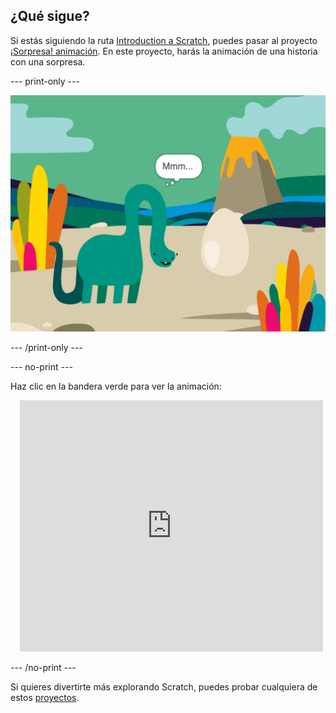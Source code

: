 ## ¿Qué sigue?

Si estás siguiendo la ruta [Introduction a Scratch](https://projects.raspberrypi.org/en/pathways/scratch-intro), puedes pasar al proyecto [¡Sorpresa! animación](https://projects.raspberrypi.org/en/projects/surprise-animation). En este proyecto, harás la animación de una historia con una sorpresa.

--- print-only ---

![Un proyecto ¡Sorpresa! animación.](images/surprise-story.png)

--- /print-only ---

--- no-print ---

Haz clic en la bandera verde para ver la animación:

<div class="scratch-preview" style="margin-left: 15px;">
  <iframe allowtransparency="true" width="485" height="402" src="https://scratch.mit.edu/projects/embed/495932563/?autostart=false" frameborder="0"></iframe>
</div>

--- /no-print ---

Si quieres divertirte más explorando Scratch, puedes probar cualquiera de estos [proyectos](https://projects.raspberrypi.org/en/projects?software%5B%5D=scratch&curriculum%5B%5D=%201).

